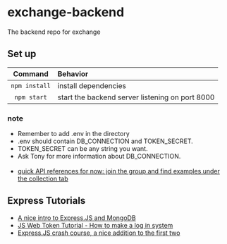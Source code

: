 # exchange-backend

The backend repo for exchange

## Set up

|    Command    | Behavior                                        |
| :-----------: | :---------------------------------------------- |
| `npm install` | install dependencies                            |
|  `npm start`  | start the backend server listening on port 8000 |

### note

-   Remember to add .env in the directory
-   .env should contain DB_CONNECTION and TOKEN_SECRET.
-   TOKEN_SECRET can be any string you want.
-   Ask Tony for more information about DB_CONNECTION.
    </br></br>
-   [quick API references for now: join the group and find examples under the collection tab ](https://app.getpostman.com/join-team?invite_code=1605a9ec2a64d98f5ebc7b1dc347c16b)

## Express Tutorials

-   [A nice intro to Express.JS and MongoDB](https://youtu.be/vjf774RKrLc)
-   [JS Web Token Tutorial - How to make a log in system](https://youtu.be/2jqok-WgelI)
-   [Express.JS crash course, a nice addition to the first two](https://youtu.be/L72fhGm1tfE)
